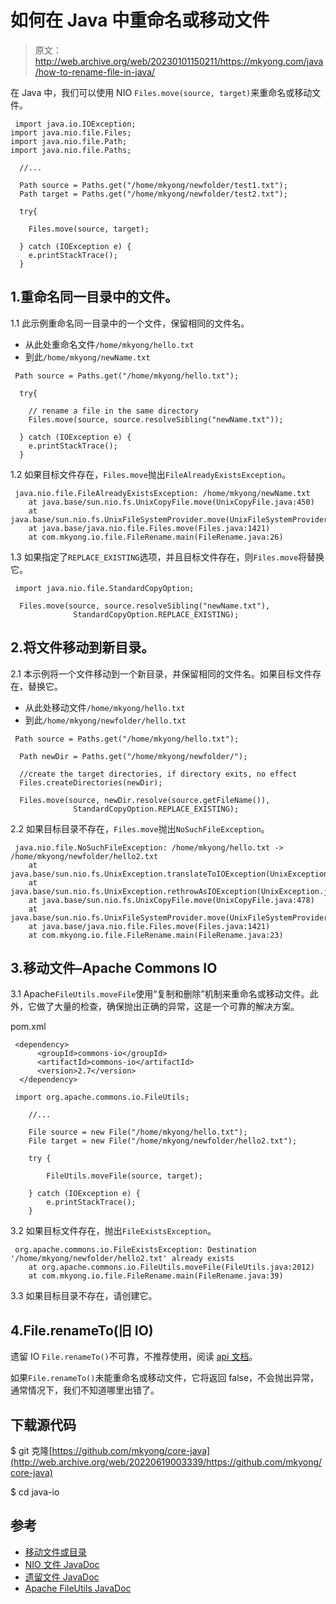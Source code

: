 # 如何在 Java 中重命名或移动文件

> 原文：<http://web.archive.org/web/20230101150211/https://mkyong.com/java/how-to-rename-file-in-java/>

在 Java 中，我们可以使用 NIO `Files.move(source, target)`来重命名或移动文件。

```
 import java.io.IOException;
import java.nio.file.Files;
import java.nio.file.Path;
import java.nio.file.Paths;

  //...

  Path source = Paths.get("/home/mkyong/newfolder/test1.txt");
  Path target = Paths.get("/home/mkyong/newfolder/test2.txt");

  try{

    Files.move(source, target);

  } catch (IOException e) {
    e.printStackTrace();
  } 
```

## 1.重命名同一目录中的文件。

1.1 此示例重命名同一目录中的一个文件，保留相同的文件名。

*   从此处重命名文件`/home/mkyong/hello.txt`
*   到此`/home/mkyong/newName.txt`

```
 Path source = Paths.get("/home/mkyong/hello.txt");

  try{

    // rename a file in the same directory
    Files.move(source, source.resolveSibling("newName.txt"));

  } catch (IOException e) {
    e.printStackTrace();
  } 
```

1.2 如果目标文件存在，`Files.move`抛出`FileAlreadyExistsException`。

```
 java.nio.file.FileAlreadyExistsException: /home/mkyong/newName.txt
	at java.base/sun.nio.fs.UnixCopyFile.move(UnixCopyFile.java:450)
	at java.base/sun.nio.fs.UnixFileSystemProvider.move(UnixFileSystemProvider.java:267)
	at java.base/java.nio.file.Files.move(Files.java:1421)
	at com.mkyong.io.file.FileRename.main(FileRename.java:26) 
```

1.3 如果指定了`REPLACE_EXISTING`选项，并且目标文件存在，则`Files.move`将替换它。

```
 import java.nio.file.StandardCopyOption;

  Files.move(source, source.resolveSibling("newName.txt"),
              StandardCopyOption.REPLACE_EXISTING); 
```

## 2.将文件移动到新目录。

2.1 本示例将一个文件移动到一个新目录，并保留相同的文件名。如果目标文件存在，替换它。

*   从此处移动文件`/home/mkyong/hello.txt`
*   到此`/home/mkyong/newfolder/hello.txt`

```
 Path source = Paths.get("/home/mkyong/hello.txt");

  Path newDir = Paths.get("/home/mkyong/newfolder/");

  //create the target directories, if directory exits, no effect
  Files.createDirectories(newDir);

  Files.move(source, newDir.resolve(source.getFileName()),
              StandardCopyOption.REPLACE_EXISTING); 
```

2.2 如果目标目录不存在，`Files.move`抛出`NoSuchFileException`。

```
 java.nio.file.NoSuchFileException: /home/mkyong/hello.txt -> /home/mkyong/newfolder/hello2.txt
  	at java.base/sun.nio.fs.UnixException.translateToIOException(UnixException.java:92)
  	at java.base/sun.nio.fs.UnixException.rethrowAsIOException(UnixException.java:111)
  	at java.base/sun.nio.fs.UnixCopyFile.move(UnixCopyFile.java:478)
  	at java.base/sun.nio.fs.UnixFileSystemProvider.move(UnixFileSystemProvider.java:267)
  	at java.base/java.nio.file.Files.move(Files.java:1421)
  	at com.mkyong.io.file.FileRename.main(FileRename.java:23) 
```

## 3.移动文件–Apache Commons IO

3.1 Apache`FileUtils.moveFile`使用“复制和删除”机制来重命名或移动文件。此外，它做了大量的检查，确保抛出正确的异常，这是一个可靠的解决方案。

pom.xml

```
 <dependency>
      <groupId>commons-io</groupId>
      <artifactId>commons-io</artifactId>
      <version>2.7</version>
  </dependency> 
```

```
 import org.apache.commons.io.FileUtils;

    //...

    File source = new File("/home/mkyong/hello.txt");
    File target = new File("/home/mkyong/newfolder/hello2.txt");

    try {

        FileUtils.moveFile(source, target);

    } catch (IOException e) {
        e.printStackTrace();
    } 
```

3.2 如果目标文件存在，抛出`FileExistsException`。

```
 org.apache.commons.io.FileExistsException: Destination '/home/mkyong/newfolder/hello2.txt' already exists
	at org.apache.commons.io.FileUtils.moveFile(FileUtils.java:2012)
	at com.mkyong.io.file.FileRename.main(FileRename.java:39) 
```

3.3 如果目标目录不存在，请创建它。

## 4.File.renameTo(旧 IO)

遗留 IO `File.renameTo()`不可靠，不推荐使用，阅读 [api 文档](http://web.archive.org/web/20220619003339/https://docs.oracle.com/en/java/javase/11/docs/api/java.base/java/io/File.html#renameTo(java.io.File))。

如果`File.renameTo()`未能重命名或移动文件，它将返回 false，不会抛出异常，通常情况下，我们不知道哪里出错了。

## 下载源代码

$ git 克隆[https://github.com/mkyong/core-java](http://web.archive.org/web/20220619003339/https://github.com/mkyong/core-java)

$ cd java-io

## 参考

*   [移动文件或目录](http://web.archive.org/web/20220619003339/https://docs.oracle.com/javase/tutorial/essential/io/move.html)
*   [NIO 文件 JavaDoc](http://web.archive.org/web/20220619003339/https://docs.oracle.com/en/java/javase/11/docs/api/java.base/java/nio/file/Files.html)
*   [遗留文件 JavaDoc](http://web.archive.org/web/20220619003339/https://docs.oracle.com/en/java/javase/11/docs/api/java.base/java/io/File.html#renameTo(java.io.File))
*   [Apache FileUtils JavaDoc](http://web.archive.org/web/20220619003339/https://commons.apache.org/proper/commons-io/javadocs/api-2.7/org/apache/commons/io/FileUtils.html)

<input type="hidden" id="mkyong-current-postId" value="5464">